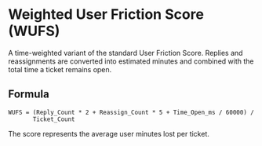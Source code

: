 # Weighted User Friction Score (WUFS)

A time-weighted variant of the standard User Friction Score. Replies and
reassignments are converted into estimated minutes and combined with the total
time a ticket remains open.

## Formula

```
WUFS = (Reply_Count * 2 + Reassign_Count * 5 + Time_Open_ms / 60000) /
       Ticket_Count
```

The score represents the average user minutes lost per ticket.
